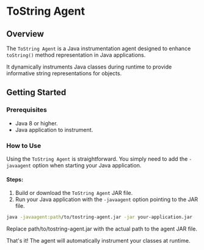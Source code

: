 # ToString Agent

## Overview
The `ToString Agent` is a Java instrumentation agent designed to enhance `toString()` method representation in Java applications.

It dynamically instruments Java classes during runtime to provide informative string representations for objects.

## Getting Started

### Prerequisites
- Java 8 or higher.
- Java application to instrument.

### How to Use
Using the `ToString Agent` is straightforward. You simply need to add the `-javaagent` option when starting your Java application.

#### Steps:
1. Build or download the `ToString Agent` JAR file.
2. Run your Java application with the `-javaagent` option pointing to the JAR file.

```bash
java -javaagent:path/to/tostring-agent.jar -jar your-application.jar
```

Replace path/to/tostring-agent.jar with the actual path to the agent JAR file.

That's it! The agent will automatically instrument your classes at runtime.
